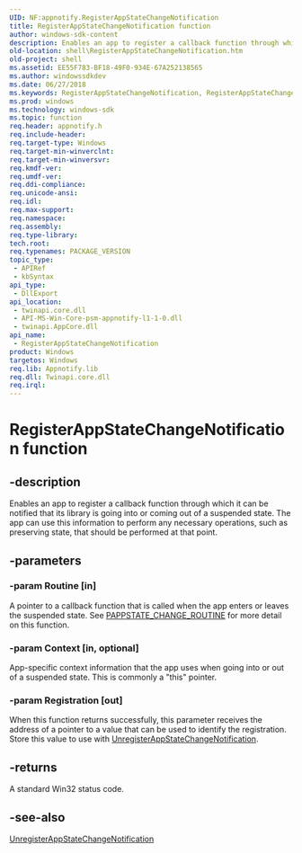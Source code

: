 ```yaml
---
UID: NF:appnotify.RegisterAppStateChangeNotification
title: RegisterAppStateChangeNotification function
author: windows-sdk-content
description: Enables an app to register a callback function through which it can be notified that its library is going into or coming out of a suspended state.
old-location: shell\RegisterAppStateChangeNotification.htm
old-project: shell
ms.assetid: EE55F783-BF18-49F0-934E-67A252138565
ms.author: windowssdkdev
ms.date: 06/27/2018
ms.keywords: RegisterAppStateChangeNotification, RegisterAppStateChangeNotification function [Windows Shell], appnotify/RegisterAppStateChangeNotification, shell.RegisterAppStateChangeNotification
ms.prod: windows
ms.technology: windows-sdk
ms.topic: function
req.header: appnotify.h
req.include-header: 
req.target-type: Windows
req.target-min-winverclnt: 
req.target-min-winversvr: 
req.kmdf-ver: 
req.umdf-ver: 
req.ddi-compliance: 
req.unicode-ansi: 
req.idl: 
req.max-support: 
req.namespace: 
req.assembly: 
req.type-library: 
tech.root: 
req.typenames: PACKAGE_VERSION
topic_type:
 - APIRef
 - kbSyntax
api_type:
 - DllExport
api_location:
 - twinapi.core.dll
 - API-MS-Win-Core-psm-appnotify-l1-1-0.dll
 - twinapi.AppCore.dll
api_name:
 - RegisterAppStateChangeNotification
product: Windows
targetos: Windows
req.lib: Appnotify.lib
req.dll: Twinapi.core.dll
req.irql: 
---
```


# RegisterAppStateChangeNotification function


## -description


Enables an app to register a callback function through which it can be notified that its library is going into or coming out of a suspended state. The app can use this information to perform any necessary operations, such as preserving state, that should be performed at that point.


## -parameters




### -param Routine [in]

A pointer to a callback function that is called when the app enters or leaves the suspended state. See <a href="https://msdn.microsoft.com/AA5B09FA-2016-4C9D-8DE3-CD3C6141B45A">PAPPSTATE_CHANGE_ROUTINE</a> for more detail on this function.


### -param Context [in, optional]

App-specific context information that the app uses when going into or out of a suspended state. This is commonly a "this" pointer.


### -param Registration [out]

When this function returns successfully, this parameter receives the address of a pointer to a value that can be used to identify the registration. Store this value to use with <a href="https://msdn.microsoft.com/97D92C75-5C73-4DCF-BE65-2558A1101789">UnregisterAppStateChangeNotification</a>.


## -returns



A standard Win32 status code.




## -see-also




<a href="https://msdn.microsoft.com/97D92C75-5C73-4DCF-BE65-2558A1101789">UnregisterAppStateChangeNotification</a>
 

 


